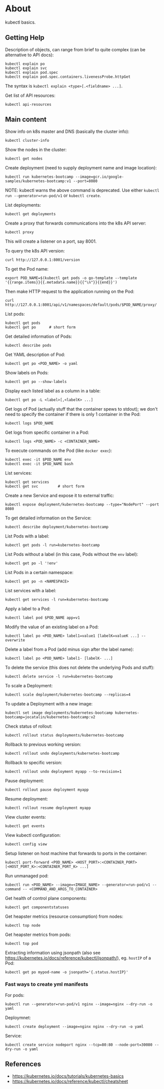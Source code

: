 # About

kubectl basics.

## Getting Help

Description of objects, can range from brief to quite complex (can be alternative to API docs):
```
kubectl explain po
kubectl explain svc
kubectl explain pod.spec
kubeclt explain pod.spec.containers.livenessProbe.httpGet
```

The syntax is `kubectl explain <type>[.<fieldname> ...]`.

Get list of API resources:

```
kubectl api-resources
```

## Main content

Show info on k8s master and DNS (basically the cluster info):
```
kubectl cluster-info
```

Show the nodes in the cluster:
```
kubectl get nodes
```

Create deployment (need to supply deployment name and image location):
```
kubectl run kubernetes-bootcamp --image=gcr.io/google-samples/kubernetes-bootcamp:v1 --port=8080
```
NOTE: kubectl warns the above command is deprecated. Use either `kubectl run --generator=run-pod/v1` or `kubectl create`.

List deployments:
```
kubectl get deployments
```

Create a proxy that forwards communications into the k8s API server:
```
kubectl proxy
```

This will create a listener on a port, say 8001.

To query the k8s API version:
```
curl http://127.0.0.1:8001/version
```

To get the Pod name:
```
export POD_NAME=$(kubectl get pods -o go-template --template '{{range.items}}{{.metadata.name}}{{"\n"}}{{end}}')
```

Then make HTTP request to the application running on the Pod:
```
curl http://127.0.0.1:8001/api/v1/namespaces/default/pods/$POD_NAME/proxy/
```

List pods:
```
kubectl get pods
kubectl get po      # short form
```

Get detailed information of Pods:
```
kubectl describe pods
```

Get YAML description of Pod:
```
kubectl get po <POD_NAME> -o yaml
```

Show labels on Pods:
```
kubectl get po --show-labels
```

Display each listed label as a column in a table:
```
kubectl get po -L <label>[,<labelK> ...]
```

Get logs of Pod (actually stuff that the container spews to stdout); we don't need to specify the container if there is only 1 container in the Pod:
```
kubectl logs $POD_NAME
```

Get logs from specific container in a Pod:
```
kubectl logs <POD_NAME> -c <CONTAINER_NAME>
```

To execute commands on the Pod (like `docker exec`):
```
kubectl exec -it $POD_NAME env
kubectl exec -it $POD_NAME bash
```

List services:
```
kubectl get services
kubectl get svc         # short form
```

Create a new Service and expose it to external traffic:
```
kubectl expose deployment/kubernetes-bootcamp --type="NodePort" --port 8080
```

To get detailed information on the Service:
```
kubectl describe deployment/kubernetes-bootcamp
```

List Pods with a label:
```
kubectl get pods -l run=kubernetes-bootcamp
```

List Pods without a label (in this case, Pods without the `env` label):
```
kubectl get po -l '!env'
```

List Pods in a certain namespace:
```
kubectl get po -n <NAMESPACE>
```

List services with a label:
```
kubectl get services -l run=kubernetes-bootcamp
```

Apply a label to a Pod:
```
kubectl label pod $POD_NAME app=v1
```

Modify the value of an existing label on a Pod:
```
kubectl label po <POD_NAME> label1=value1 [labelK=valueK ...] --overwrite
```

Delete a label from a Pod (add minus sign after the label name):
```
kubectl label po <POD_NAME> label1- [labelK- ...]
```

To delete the service (this does not delete the underlying Pods and stuff):
```
kubectl delete service -l run=kubernetes-bootcamp
```

To scale a Deployment:
```
kubectl scale deployment/kubernetes-bootcamp --replicas=4
```

To update a Deployment with a new image:
```
kubectl set image deployments/kubernetes-bootcamp kubernetes-bootcamp=jocatalin/kubernetes-bootcamp:v2
```

Check status of rollout:
```
kubectl rollout status deployments/kubernetes-bootcamp
```

Rollback to previous working version:
```
kubectl rollout undo deployments/kubernetes-bootcamp
```

Rollback to specific version:
```
kubectl rollout undo deployment myapp --to-revision=1
```

Pause deployment:
```
kubectl rollout pause deployment myapp
```

Resume deployment:
```
kubectl rollout resume deployment myapp
```

View cluster events:
```
kubectl get events
```

View kubectl configuration:
```
kubectl config view
```

Setup listener on host machine that forwards to ports in the container:
```
kubectl port-forward <POD_NAME> <HOST_PORT>:<CONTAINER_PORT>  [<HOST_PORT_K>:<CONTAINER_PORT_K> ...]
```

Run unmanaged pod:
```
kubectl run <POD_NAME> --image=<IMAGE_NAME> --generator=run-pod/v1 --command -- <COMMAND_AND_ARGS_TO_CONTAINER>
```

Get health of control plane components:
```
kubectl get componentstatuses
```

Get heapster metrics (resource consumption) from nodes:
```
kubectl top node
```

Get heapster metrics from pods:
```
kubectl top pod
```

Extracting information using jsonpath (also see https://kubernetes.io/docs/reference/kubectl/jsonpath/), eg. `hostIP` of a Pod:
```
kubectl get po mypod-name -o jsonpath='{.status.hostIP}'
```

### Fast ways to create yml manifests

For pods:
```
kubectl run --generator=run-pod/v1 nginx --image=nginx --dry-run -o yaml
```

Deploymnet:
```
kubectl create deployment --image=nginx nginx --dry-run -o yaml
```

Service:
```
kubectl create service nodeport nginx --tcp=80:80 --node-port=30080 --dry-run -o yaml
```

## References

- https://kubernetes.io/docs/tutorials/kubernetes-basics
- https://kubernetes.io/docs/reference/kubectl/cheatsheet
